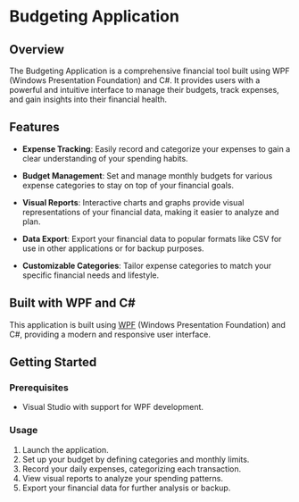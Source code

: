 # Budgeting Application

## Overview

The Budgeting Application is a comprehensive financial tool built using WPF (Windows Presentation Foundation) and C#. It provides users with a powerful and intuitive interface to manage their budgets, track expenses, and gain insights into their financial health.

## Features

- **Expense Tracking**: Easily record and categorize your expenses to gain a clear understanding of your spending habits.

- **Budget Management**: Set and manage monthly budgets for various expense categories to stay on top of your financial goals.

- **Visual Reports**: Interactive charts and graphs provide visual representations of your financial data, making it easier to analyze and plan.

- **Data Export**: Export your financial data to popular formats like CSV for use in other applications or for backup purposes.

- **Customizable Categories**: Tailor expense categories to match your specific financial needs and lifestyle.

## Built with WPF and C#

This application is built using [WPF](https://docs.microsoft.com/en-us/dotnet/desktop/wpf/?view=netdesktop-7.0) (Windows Presentation Foundation) and C#, providing a modern and responsive user interface.

## Getting Started

### Prerequisites

- Visual Studio with support for WPF development.

### Usage

1. Launch the application.
2. Set up your budget by defining categories and monthly limits.
3. Record your daily expenses, categorizing each transaction.
4. View visual reports to analyze your spending patterns.
5. Export your financial data for further analysis or backup.